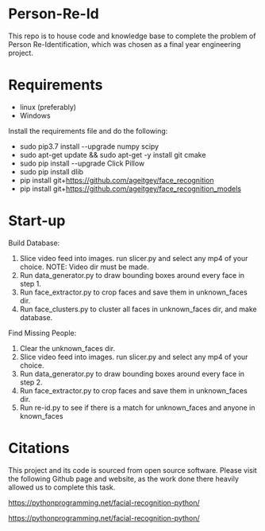 # Person-Re-Id
This repo is to house code and knowledge base to complete the problem of Person Re-Identification, which was chosen as a final year engineering project.

# Requirements
- linux (preferably)
- Windows

Install the requirements file and do the following:
- sudo pip3.7 install --upgrade numpy scipy
- sudo apt-get update && sudo apt-get -y install git cmake
- sudo pip install --upgrade Click Pillow
- sudo pip install dlib
- pip install git+https://github.com/ageitgey/face_recognition
- pip install git+https://github.com/ageitgey/face_recognition_models

# Start-up
Build Database:
1. Slice video feed into images. run slicer.py and select any mp4 of your choice. 
NOTE: Video dir must be made.
3. Run data_generator.py to draw bounding boxes around every face in step 1.
4. Run face_extractor.py to crop faces and save them in unknown_faces dir.
5. Run face_clusters.py to cluster all faces in unknown_faces dir, and make database.

Find Missing People:
1. Clear the unknown_faces dir.
2. Slice video feed into images. run slicer.py and select any mp4 of your choice.
3. Run data_generator.py to draw bounding boxes around every face in step 2.
4. Run face_extractor.py to crop faces and save them in unknown_faces dir.
5. Run re-id.py to see if there is a match for unknown_faces and anyone in known_faces

# Citations
This project and its code is sourced from open source software. 
Please visit the following Github page and website, as the work done there heavily allowed us to 
complete this task. 

https://pythonprogramming.net/facial-recognition-python/

https://pythonprogramming.net/facial-recognition-python/












